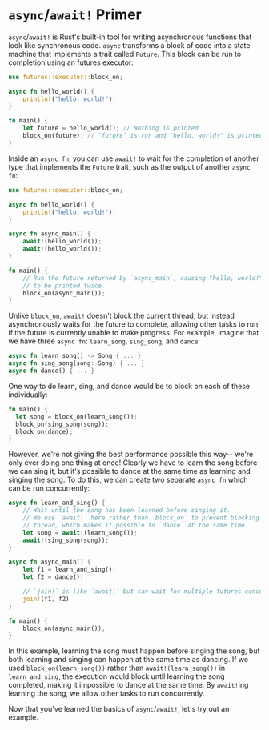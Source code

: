 # `async`/`await!` Primer

`async`/`await!` is Rust's built-in tool for writing asynchronous functions
that look like synchronous code. `async` transforms a block of code into a
state machine that implements a trait called `Future`. This block can be
run to completion using an futures executor:

```rust
use futures::executor::block_on;

async fn hello_world() {
    println!("hello, world!");
}

fn main() {
    let future = hello_world(); // Nothing is printed
    block_on(future); // `future` is run and "hello, world!" is printed
}
```

Inside an `async fn`, you can use `await!` to wait for the completion of
another type that implements the `Future` trait, such as the output of
another `async fn`:

```rust
use futures::executor::block_on;

async fn hello_world() {
    println!("hello, world!");
}

async fn async_main() {
    await!(hello_world());
    await!(hello_world());
}

fn main() {
    // Run the future returned by `async_main`, causing "hello, world!"
    // to be printed twice.
    block_on(async_main());
}
```

Unlike `block_on`, `await!` doesn't block the current thread, but instead
asynchronously waits for the future to complete, allowing other tasks to
run if the future is currently unable to make progress. For example,
imagine that we have three `async fn`: `learn_song`, `sing_song`, and
`dance`:

```rust
async fn learn_song() -> Song { ... }
async fn sing_song(song: Song) { ... }
async fn dance() { ... }
```

One way to do learn, sing, and dance would be to block on each of these
individually:

```rust
fn main() {
  let song = block_on(learn_song());
  block_on(sing_song(song));
  block_on(dance);
}
```

However, we're not giving the best performance possible this way-- we're
only ever doing one thing at once! Clearly we have to learn the song before
we can sing it, but it's possible to dance at the same time as learning and
singing the song. To do this, we can create two separate `async fn` which
can be run concurrently:

```rust
async fn learn_and_sing() {
    // Wait until the song has been learned before singing it.
    // We use `await!` here rather than `block_on` to prevent blocking the
    // thread, which makes it possible to `dance` at the same time.
    let song = await!(learn_song());
    await!(sing_song(song));
}

async fn async_main() {
    let f1 = learn_and_sing(); 
    let f2 = dance();

    // `join!` is like `await!` but can wait for multiple futures concurrently
    join!(f1, f2) 
}

fn main() {
    block_on(async_main());
}
```

In this example, learning the song must happen before singing the song, but
both learning and singing can happen at the same time as dancing. If we used
`block_on(learn_song())` rather than `await!(learn_song())` in `learn_and_sing`,
the execution would block until learning the song completed, making it
impossible to dance at the same time. By `await!`ing learning the song, we
allow other tasks to run concurrently.

Now that you've learned the basics of `async`/`await!`, let's try out an
example.
